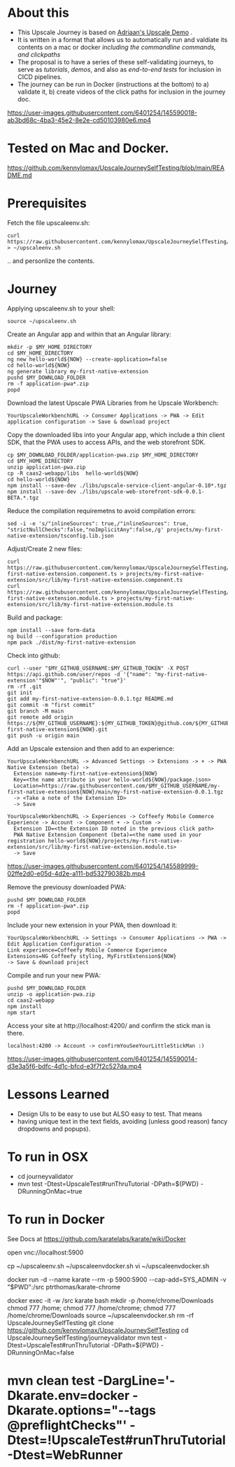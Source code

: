 # About this

- This Upscale Journey is based on [Adriaan's Upscale Demo](https://performancemanager.successfactors.eu/sf/learning?destUrl=https%3a%2f%2fsaplearninghub%2eplateau%2ecom%2flearning%2fuser%2fdeeplink%5fredirect%2ejsp%3flinkId%3dONLINE%5fCONTENT%5fSTRUCTURE%26componentID%3dPSD%5fWEB%5f20955%5fEN%26componentTypeID%3dEXPERT%5fLED%26revisionDate%3d1631693160000%26fromSF%3dY&company=learninghub) .
- It is written in a format that allows us to automatically run and valdiate its contents on a mac or docker *including the commandline commands, and clickpaths*
- The proposal is to have a series of these self-validating journeys, to  serve as *tutorials*, *demos*, and also as *end-to-end tests* for inclusion in CICD pipelines.
- The journey can be run in Docker (instructions at the bottom) to a) validate it, b) create videos of the click paths for inclusion in the journey doc.






https://user-images.githubusercontent.com/6401254/145590018-ab3bd68c-4ba3-45e2-8e2e-cd50103980e6.mp4



# Tested on Mac and Docker.

https://github.com/kennylomax/UpscaleJourneySelfTesting/blob/main/README.md

# Prerequisites

Fetch the file upscaleenv.sh:
``` 
curl https://raw.githubusercontent.com/kennylomax/UpscaleJourneySelfTesting/main/journeymaterial/exampleupscaleenv.sh > ~/upscaleenv.sh 
```
.. and personlize the contents.

# Journey

Applying upscaleenv.sh to your shell:

```commandsOsxOnly
source ~/upscaleenv.sh 
```

Create an Angular app and within that an Angular library:
```commands
mkdir -p $MY_HOME_DIRECTORY
cd $MY_HOME_DIRECTORY
ng new hello-world${NOW} --create-application=false
cd hello-world${NOW}
ng generate library my-first-native-extension
pushd $MY_DOWNLOAD_FOLDER
rm -f application-pwa*.zip
popd

```

Download the latest Upscale PWA Libraries from he Upscale Workbench:
```clickpath:download_PWA
YourUpscaleWorkbenchURL -> Consumer Applications -> PWA -> Edit application configuration -> Save & download project
```

Copy the downloaded libs into your Angular app, which include a thin client SDK, that the PWA uses to access APIs, and the web storefront SDK.

```commands
cp $MY_DOWNLOAD_FOLDER/application-pwa.zip $MY_HOME_DIRECTORY
cd $MY_HOME_DIRECTORY 
unzip application-pwa.zip 
cp -R caas2-webapp/libs  hello-world${NOW}
cd hello-world${NOW}
npm install --save-dev ./libs/upscale-service-client-angular-0.10*.tgz 
npm install --save-dev ./libs/upscale-web-storefront-sdk-0.0.1-BETA.*.tgz 
```

Reduce the compilation requiremetns to avoid compilation errors:

```commands
sed -i -e 's/"inlineSources": true,/"inlineSources": true, "strictNullChecks":false,"noImplicitAny":false,/g' projects/my-first-native-extension/tsconfig.lib.json 
```

Adjust/Create 2 new files:
```commands 
curl https://raw.githubusercontent.com/kennylomax/UpscaleJourneySelfTesting/main/journeymaterial/my-first-native-extension.component.ts > projects/my-first-native-extension/src/lib/my-first-native-extension.component.ts
curl https://raw.githubusercontent.com/kennylomax/UpscaleJourneySelfTesting/main/journeymaterial/my-first-native-extension.module.ts > projects/my-first-native-extension/src/lib/my-first-native-extension.module.ts
``` 
 
Build and package:

```commands 
npm install --save form-data
ng build --configuration production
npm pack ./dist/my-first-native-extension
``` 

Check into github:

```commands 
curl --user "$MY_GITHUB_USERNAME:$MY_GITHUB_TOKEN" -X POST https://api.github.com/user/repos -d '{"name": "my-first-native-extension'"$NOW"'", "public": "true"}'
rm -rf .git
git init
git add my-first-native-extension-0.0.1.tgz README.md
git commit -m "first commit"
git branch -M main
git remote add origin https://${MY_GITHUB_USERNAME}:${MY_GITHUB_TOKEN}@github.com/${MY_GITHUB_USERNAME}/my-first-native-extension${NOW}.git
git push -u origin main
``` 

Add an Upscale extension and then add to an experience:

```clickpath:CreateExtensionAndExperience
YourUpscaleWorkbenchURL -> Advanced Settings -> Extensions -> + -> PWA Native Extension (beta) ->
  Extension name=my-first-native-extension${NOW}
  Key=<the name attribute in your hello-world${NOW}/package.json>
  Location=https://raw.githubusercontent.com/$MY_GITHUB_USERNAME/my-first-native-extension${NOW}/main/my-first-native-extension-0.0.1.tgz
  -> <Take a note of the Extension ID>
  -> Save

YourUpscaleWorkbenchURL -> Experiences -> Coffeefy Mobile Commerce Experience -> Account -> Component + -> Custom ->
  Extension ID=<the Extension ID noted in the previous click path>
  PWA Native Extension Component (beta)=<the name used in your registration hello-world${NOW}/projects/my-first-native-extension/src/lib/my-first-native-extension.module.ts>
  -> Save
``` 
https://user-images.githubusercontent.com/6401254/145589999-02ffe2d0-e05d-4d2e-a111-bd532790382b.mp4


Remove the previousy downloaded PWA:

```commands
pushd $MY_DOWNLOAD_FOLDER
rm -f application-pwa*.zip  
popd

```

Include your new extension in your PWA, then download it:
```clickpath:DownloadNewPWA
YourUpscaleWorkbenchURL -> Settings -> Consumer Applications -> PWA -> Edit Application Configuration -> 
Link experience=Coffeefy Mobile Commerce Experience 
Extensions=NG Coffeefy styling, MyFirstExtension${NOW} 
-> Save & download project
``` 

Compile and run your new PWA:
```commands 
pushd $MY_DOWNLOAD_FOLDER
unzip -o application-pwa.zip 
cd caas2-webapp
npm install 
npm start
``` 
Access your site at http://localhost:4200/ and confirm the stick man is there.

```clickpath:ConfirmLittleStickman
localhost:4200 -> Account -> confirmYouSeeYourLittleStickMan :)
``` 
https://user-images.githubusercontent.com/6401254/145590014-d3e3a5f6-bdfc-4d1c-bfcd-e3f7f2c527da.mp4


# Lessons Learned 
- Design UIs to be easy to use but ALSO easy to test. That means
- having unique text in the text fields, avoiding (unless good reason) fancy dropdowns and popups). 

# To run in OSX
- cd journeyvalidator
- mvn test -Dtest=UpscaleTest#runThruTutorial -DPath=${PWD} -DRunningOnMac=true

# To run in Docker
See Docs at https://github.com/karatelabs/karate/wiki/Docker

open vnc://localhost:5900

cp ~/upscaleenv.sh  ~/upscaleenvdocker.sh 
vi ~/upscaleenvdocker.sh 

docker run -d --name karate --rm -p 5900:5900 --cap-add=SYS_ADMIN -v "$PWD":/src ptrthomas/karate-chrome 

docker exec -it -w /src karate bash
mkdir -p /home/chrome/Downloads
chmod 777 /home; chmod 777 /home/chrome; chmod 777 /home/chrome/Downloads 
source ~/upscaleenvdocker.sh 
rm -rf UpscaleJourneySelfTesting
git clone https://github.com/kennylomax/UpscaleJourneySelfTesting
cd UpscaleJourneySelfTesting/journeyvalidator
mvn test -Dtest=UpscaleTest#runThruTutorial -DPath=${PWD} -DRunningOnMac=false
# mvn clean test -DargLine='-Dkarate.env=docker -Dkarate.options="--tags @preflightChecks"' -Dtest=\!UpscaleTest#runThruTutorial  -Dtest=WebRunner

